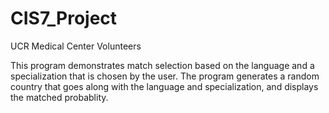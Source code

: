 # CIS7_Project
UCR Medical Center Volunteers

This program demonstrates match selection based on the language 
and a specialization that is chosen by the user. The program 
generates a random country that goes along with the language and 
specialization, and displays the matched probablity.

